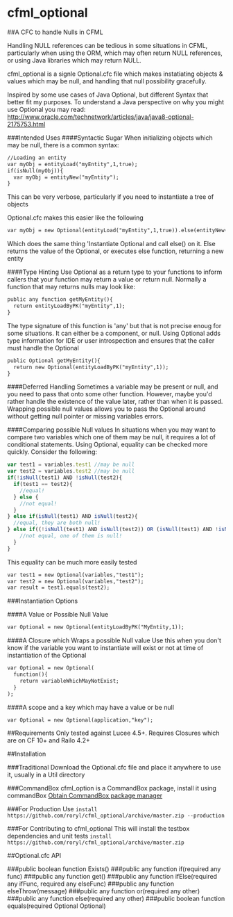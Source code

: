 # cfml_optional
##A CFC to handle Nulls in CFML

Handling NULL references can be tedious in some situations in CFML, particularly when using the ORM, which may often return NULL references, or using Java libraries which may return NULL. 

cfml_optional is a signle Optional.cfc file which makes instatiating objects & values which may be null, and handling that null possibility gracefully.

Inspired by some use cases of Java Optional, but different Syntax that better fit my purposes. To understand a Java perspective on why you might use Optional you may read: http://www.oracle.com/technetwork/articles/java/java8-optional-2175753.html

###Intended Uses
####Syntactic Sugar
When initializing objects which may be null, there is a common syntax:

```cfml
//Loading an entity
var myObj = entityLoad("myEntity",1,true);
if(isNull(myObj)){
  var myObj = entityNew("myEntity");
}
```

This can be very verbose, particularly if you need to instantiate a tree of objects

Optional.cfc makes this easier like the following

```coldfusion
var myObj = new Optional(entityLoad("myEntity",1,true)).else(entityNew("myEntity"));
```

Which does the same thing 'Instantiate Optional and call else() on it. Else returns the value of the Optional, or executes else function, returning a new entity

####Type Hinting
Use Optional as a return type to your functions to inform callers that your function may return a value or return null. Normally a function that may returns nulls may look like:

```coldfusion
public any function getMyEntity(){
  return entityLoadByPK("myEntity",1);
}
```
The type signature of this function is 'any' but that is not precise enoug for some situations. It can either be a component, or null. Using Optional adds type information for IDE or user introspection and ensures that the caller must handle the Optional

```coldfusion
public Optional getMyEntity(){
  return new Optional(entityLoadByPK("myEntity",1));
}
```

####Deferred Handling
Sometimes a variable may be present or null, and you need to pass that onto some other function. However, maybe you'd rather handle the existence of the value later, rather than when it is passed. Wrapping possible null values allows you to pass the Optional around without getting null pointer or missing variables errors.

####Comparing possible Null values
In situations when you may want to compare two variables which one of them may be null, it requires a lot of conditional statements. Using Optional, equality can be checked more quickly. Consider the following:

```javascript
var test1 = variables.test1 //may be null
var test2 = variables.test2 //may be null
if(!isNull(test1) AND !isNull(test2){
  if(test1 == test2){
    //equal!
  } else {
    //not equal!
  }
} else if(isNull(test1) AND isNull(test2){
  //equal, they are both null!
} else if((!isNull(test1) AND isNull(test2)) OR (isNull(test1) AND !isNull(test2)){
    //not equal, one of them is null!
  }
}
```

This equality can be much more easily tested

```coldfusion
var test1 = new Optional(variables,"test1");
var test2 = new Optional(variables,"test2");
var result = test1.equals(test2);
```

###Instantiation Options

####A Value or Possible Null Value

```coldfusion
var Optional = new Optional(entityLoadByPK("MyEntity,1));
```

####A Closure which Wraps a possible Null value
Use this when you don't know if the variable you want to instantiate will exist or not at time of instantiation of the Optional

```coldfusion
var Optional = new Optional(
  function(){
    return variableWhichMayNotExist;
  }
);
```

####A scope and a key which may have a value or be null
```coldfusion
var Optional = new Optional(application,"key");
```

##Requirements
Only tested against Lucee 4.5+. Requires Closures which are on CF 10+ and Railo 4.2+

##Installation

###Traditional
Download the Optional.cfc file and place it anywhere to use it, usually in a Util directory

###CommandBox
cfml_option is a CommandBox package, install it using commandBox
[Obtain CommandBox package manager](http://www.ortussolutions.com/products/commandbox)

###For Production Use
`install https://github.com/roryl/cfml_optional/archive/master.zip --production`

###For Contributing to cfml_optional
This will install the testbox dependencies and unit tests
`install https://github.com/roryl/cfml_optional/archive/master.zip`

##Optional.cfc API

###public boolean function Exists()
###public any function if(required any func)
###public any function get()
###public any function ifElse(required any ifFunc, required any elseFunc)
###public any function elseThrow(message)
###public any function or(required any other)
###public any function else(required any other)
###public boolean function equals(required Optional Optional)
